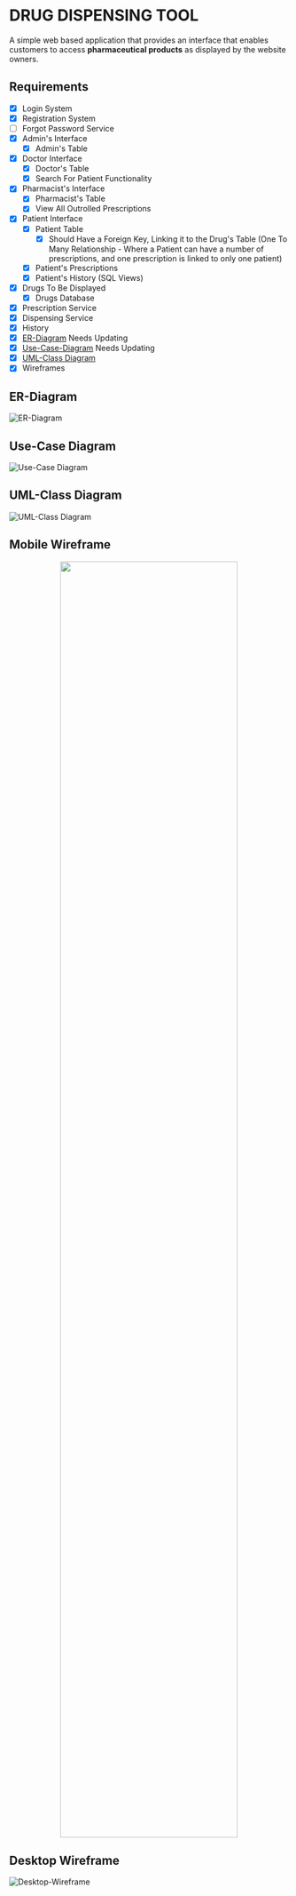 # DRUG DISPENSING TOOL

A simple web based application that provides an interface that enables customers to access **pharmaceutical products** as displayed by the website owners.

## Requirements

- [x] Login System
- [x] Registration System
- [ ] Forgot Password Service
- [x] Admin's Interface
  - [x] Admin's Table
- [x] Doctor Interface
  - [x] Doctor's Table
  - [x] Search For Patient Functionality
- [x] Pharmacist's Interface
  - [x] Pharmacist's Table
  - [x] View All Outrolled Prescriptions
- [x] Patient Interface
  - [x] Patient Table
    - [x] Should Have a Foreign Key, Linking it to the Drug's Table (One To Many Relationship - Where a Patient can have a number of prescriptions, and one prescription is linked to only one patient)
  - [x] Patient's Prescriptions
  - [x] Patient's History (SQL Views)
- [x] Drugs To Be Displayed
  - [x] Drugs Database
- [x] Prescription Service
- [x] Dispensing Service
- [x] History
- [x] [ER-Diagram](#er-diagram "Goto ER-Diagram") Needs Updating
- [x] [Use-Case-Diagram](#use-case-diagram "Goto Use-Case Diagram") Needs Updating
- [x] [UML-Class Diagram](#uml-class-diagram "Goto UML-Class Diagram")
- [x] Wireframes

## ER-Diagram

![ER-Diagram](./assets/images/ER-Diagram.png)

## Use-Case Diagram

![Use-Case Diagram](./assets/images/Use-Case-Diagram.png)

## UML-Class Diagram

![UML-Class Diagram](./assets/images/classDiagram.drawio.png)

## Mobile Wireframe

<p align="center">
  <img width="320" height="2297" src="./assets/images/iPhone%20SE%20-%201%20Wireframe.png">
</p>

## Desktop Wireframe

![Desktop-Wireframe](./assets/images/Desktop%20-%201%20Wireframe.png)
